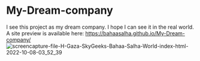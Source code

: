 # My-Dream-company
I see this project as my dream company. I hope I can see it in the real world.
A site preview is available here: https://bahaasalha.github.io/My-Dream-company/
![screencapture-file-H-Gaza-SkyGeeks-Bahaa-Salha-World-index-html-2022-10-08-03_52_39](https://user-images.githubusercontent.com/91798754/194703980-bd02f6b6-593e-439e-80e3-63e2b43943c9.png)
